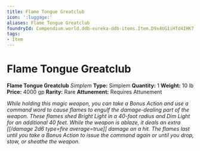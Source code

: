 ```yaml
---
title: Flame Tongue Greatclub
icon: ':luggage:'
aliases: Flame Tongue Greatclub
foundryId: Compendium.world.ddb-eureka-ddb-items.Item.D9x4UG1iHTd4IHK7
tags:
- Item
---
```


# Flame Tongue Greatclub

**Flame Tongue Greatclub**
_Simplem_
**Type:** Simplem
**Quantity:** 1
**Weight:** 10 lb
**Price:** 4000 gp
**Rarity:** Rare
**Attunement:** Requires Attunement

*While holding this magic weapon, you can take a Bonus Action and use a command word to cause flames to engulf the damage-dealing part of the weapon. These flames shed Bright Light in a 40-foot radius and Dim Light for an additional 40 feet. While the weapon is ablaze, it deals an extra  [[/damage 2d6 type=fire average=true]] damage on a hit. The flames last until you take a Bonus Action to issue the command again or until you drop, stow, or sheathe the weapon.*